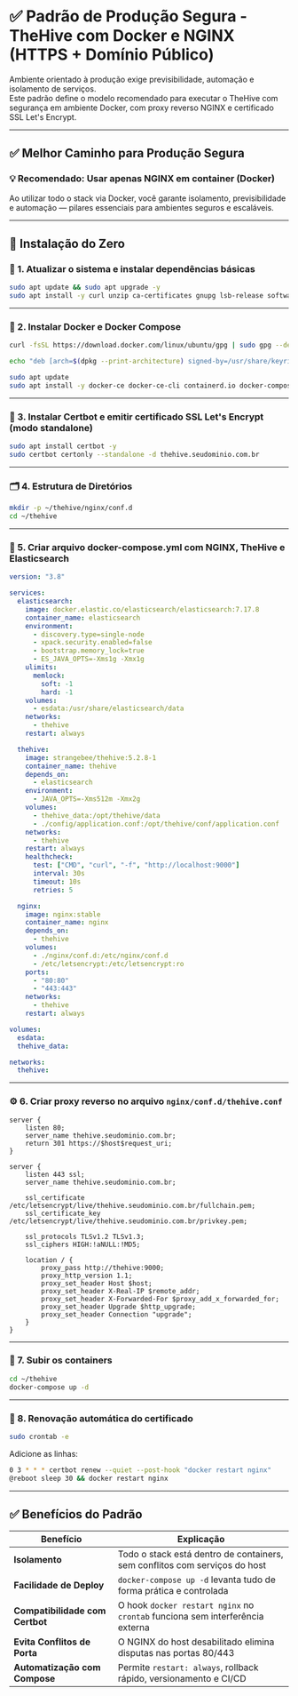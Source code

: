 
# ✅ Padrão de Produção Segura - TheHive com Docker e NGINX (HTTPS + Domínio Público)

Ambiente orientado à produção exige previsibilidade, automação e isolamento de serviços.  
Este padrão define o modelo recomendado para executar o TheHive com segurança em ambiente Docker, com proxy reverso NGINX e certificado SSL Let's Encrypt.

---

## ✅ Melhor Caminho para Produção Segura

### 💡 Recomendado: Usar apenas NGINX em container (Docker)

Ao utilizar todo o stack via Docker, você garante isolamento, previsibilidade e automação — pilares essenciais para ambientes seguros e escaláveis.

---

## 🚀 Instalação do Zero

### 🔧 1. Atualizar o sistema e instalar dependências básicas

```bash
sudo apt update && sudo apt upgrade -y
sudo apt install -y curl unzip ca-certificates gnupg lsb-release software-properties-common
```

---

### 🐳 2. Instalar Docker e Docker Compose

```bash
curl -fsSL https://download.docker.com/linux/ubuntu/gpg | sudo gpg --dearmor -o /usr/share/keyrings/docker-archive-keyring.gpg

echo "deb [arch=$(dpkg --print-architecture) signed-by=/usr/share/keyrings/docker-archive-keyring.gpg] https://download.docker.com/linux/ubuntu $(lsb_release -cs) stable" | sudo tee /etc/apt/sources.list.d/docker.list > /dev/null

sudo apt update
sudo apt install -y docker-ce docker-ce-cli containerd.io docker-compose-plugin docker-compose
```

---

### 🔐 3. Instalar Certbot e emitir certificado SSL Let's Encrypt (modo standalone)

```bash
sudo apt install certbot -y
sudo certbot certonly --standalone -d thehive.seudominio.com.br
```

---

### 🗂️ 4. Estrutura de Diretórios

```bash
mkdir -p ~/thehive/nginx/conf.d
cd ~/thehive
```

---

### 📝 5. Criar arquivo docker-compose.yml com NGINX, TheHive e Elasticsearch

```yaml
version: "3.8"

services:
  elasticsearch:
    image: docker.elastic.co/elasticsearch/elasticsearch:7.17.8
    container_name: elasticsearch
    environment:
      - discovery.type=single-node
      - xpack.security.enabled=false
      - bootstrap.memory_lock=true
      - ES_JAVA_OPTS=-Xms1g -Xmx1g
    ulimits:
      memlock:
        soft: -1
        hard: -1
    volumes:
      - esdata:/usr/share/elasticsearch/data
    networks:
      - thehive
    restart: always

  thehive:
    image: strangebee/thehive:5.2.8-1
    container_name: thehive
    depends_on:
      - elasticsearch
    environment:
      - JAVA_OPTS=-Xms512m -Xmx2g
    volumes:
      - thehive_data:/opt/thehive/data
      - ./config/application.conf:/opt/thehive/conf/application.conf
    networks:
      - thehive
    restart: always
    healthcheck:
      test: ["CMD", "curl", "-f", "http://localhost:9000"]
      interval: 30s
      timeout: 10s
      retries: 5

  nginx:
    image: nginx:stable
    container_name: nginx
    depends_on:
      - thehive
    volumes:
      - ./nginx/conf.d:/etc/nginx/conf.d
      - /etc/letsencrypt:/etc/letsencrypt:ro
    ports:
      - "80:80"
      - "443:443"
    networks:
      - thehive
    restart: always

volumes:
  esdata:
  thehive_data:

networks:
  thehive:

```

---

### ⚙️ 6. Criar proxy reverso no arquivo `nginx/conf.d/thehive.conf`

```nginx
server {
    listen 80;
    server_name thehive.seudominio.com.br;
    return 301 https://$host$request_uri;
}

server {
    listen 443 ssl;
    server_name thehive.seudominio.com.br;

    ssl_certificate /etc/letsencrypt/live/thehive.seudominio.com.br/fullchain.pem;
    ssl_certificate_key /etc/letsencrypt/live/thehive.seudominio.com.br/privkey.pem;

    ssl_protocols TLSv1.2 TLSv1.3;
    ssl_ciphers HIGH:!aNULL:!MD5;

    location / {
        proxy_pass http://thehive:9000;
        proxy_http_version 1.1;
        proxy_set_header Host $host;
        proxy_set_header X-Real-IP $remote_addr;
        proxy_set_header X-Forwarded-For $proxy_add_x_forwarded_for;
        proxy_set_header Upgrade $http_upgrade;
        proxy_set_header Connection "upgrade";
    }
}
```

---

### 🚀 7. Subir os containers

```bash
cd ~/thehive
docker-compose up -d
```

---

### 🔁 8. Renovação automática do certificado

```bash
sudo crontab -e
```

Adicione as linhas:

```bash
0 3 * * * certbot renew --quiet --post-hook "docker restart nginx"
@reboot sleep 30 && docker restart nginx
```

---

## ✅ Benefícios do Padrão

| **Benefício**                 | **Explicação**                                                                 |
|------------------------------|--------------------------------------------------------------------------------|
| **Isolamento**               | Todo o stack está dentro de containers, sem conflitos com serviços do host     |
| **Facilidade de Deploy**     | `docker-compose up -d` levanta tudo de forma prática e controlada              |
| **Compatibilidade com Certbot** | O hook `docker restart nginx` no `crontab` funciona sem interferência externa |
| **Evita Conflitos de Porta** | O NGINX do host desabilitado elimina disputas nas portas 80/443                |
| **Automatização com Compose**| Permite `restart: always`, rollback rápido, versionamento e CI/CD              |
